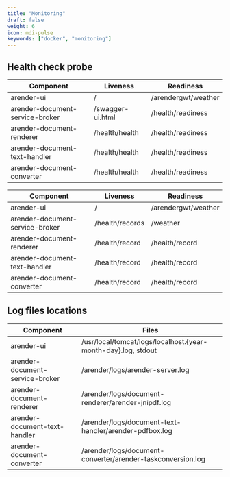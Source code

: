 ```yaml
---
title: "Monitoring"
draft: false
weight: 6
icon: mdi-pulse
keywords: ["docker", "monitoring"]
---
```


## Health check probe


| Component                       | Liveness        | Readiness           |
| ------------------------------- | --------------- | ------------------- |
| arender-ui                      | /               | /arendergwt/weather |
| arender-document-service-broker | /swagger-ui.html| /health/readiness   |
| arender-document-renderer       | /health/health  | /health/readiness   |
| arender-document-text-handler   | /health/health  | /health/readiness   |
| arender-document-converter      | /health/health  | /health/readiness   |


| Component                       | Liveness        | Readiness           |
| ------------------------------- | --------------- | ------------------- |
| arender-ui                      | /               | /arendergwt/weather |
| arender-document-service-broker | /health/records | /weather            |
| arender-document-renderer       | /health/record  | /health/record      |
| arender-document-text-handler   | /health/record  | /health/record      |
| arender-document-converter      | /health/record  | /health/record      |


## Log files locations

| Component                       | Files                                                         |
| ------------------------------- | ------------------------------------------------------------- |
| arender-ui                      | /usr/local/tomcat/logs/localhost.{year-month-day}.log, stdout |
| arender-document-service-broker | /arender/logs/arender-server.log                              |
| arender-document-renderer       | /arender/logs/document-renderer/arender-jnipdf.log            |
| arender-document-text-handler   | /arender/logs/document-text-handler/arender-pdfbox.log        |
| arender-document-converter      | /arender/logs/document-converter/arender-taskconversion.log   |
